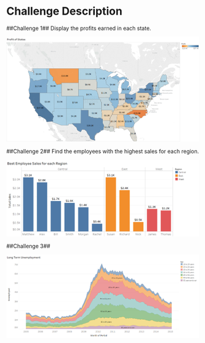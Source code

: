 # Challenge Description

##Challenge 1##
Display the profits earned in each state.

<img src="Challenge 1/chart.png">


##Challenge 2##
Find the employees with the highest sales for each region.

<img src="Challenge 2/chart.png">


##Challenge 3##


<img src="Challenge 3/chart.png">
